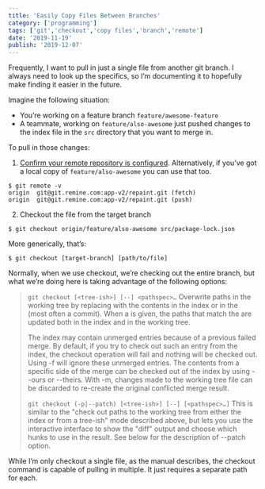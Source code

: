 ```yaml
---
title: 'Easily Copy Files Between Branches'
category: ['programming']
tags: ['git','checkout','copy files','branch','remote']
date: '2019-11-19'
publish: '2019-12-07'
---
```

Frequently, I want to pull in just a single file from another git branch. I always need to look up the specifics, so I’m documenting it to hopefully make finding it easier in the future.

Imagine the following situation:
* You’re working on a feature branch `feature/awesome-feature`
* A teammate, working on `feature/also-awesome` just pushed changes to the index file in the `src` directory that you want to merge in.

To pull in those changes:
1. [Confirm your remote repository is configured](../../2019-10-23/git-adding-remotes). Alternatively, if you’ve got a local copy of `feature/also-awesome` you can use that too.
```shell
$ git remote -v
origin	git@git.remine.com:app-v2/repaint.git (fetch)
origin	git@git.remine.com:app-v2/repaint.git (push)
```
2. Checkout the file from the target branch
```shell
$ git checkout origin/feature/also-awesome src/package-lock.json
```

More generically, that’s:
```shell
$ git checkout [target-branch] [path/to/file]
```

Normally, when we use checkout, we’re checking out the entire branch, but what we’re doing here is taking advantage of the following options:

> `git checkout [<tree-ish>] [--] <pathspec>…`
>   Overwrite paths in the working tree by replacing with the contents in the index or in the <tree-ish> (most often a commit). When a <tree-ish> is given, the paths that match the <pathspec> are updated both in the index and in the working tree.
>
>   The index may contain unmerged entries because of a previous failed merge. By default, if you try to check out such an entry from the index, the checkout operation will fail and nothing will be checked out.
>   Using -f will ignore these unmerged entries. The contents from a specific side of the merge can be checked out of the index by using --ours or --theirs. With -m, changes made to the working tree file can be discarded to re-create the original conflicted merge result.
>
> `git checkout (-p|--patch) [<tree-ish>] [--] [<pathspec>…]`
>   This is similar to the "check out paths to the working tree from either the index or from a tree-ish" mode described above, but lets you use the interactive interface to show the "diff" output and choose which hunks to use in the result. See below for the description of --patch option.

While I’m only checkout a single file, as the manual describes, the checkout command is capable of pulling in multiple. It just requires a separate path for each.

